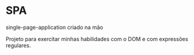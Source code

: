 # SPA
single-page-application criado na mão

Projeto para exercitar minhas habilidades com o DOM e com expressões regulares.

